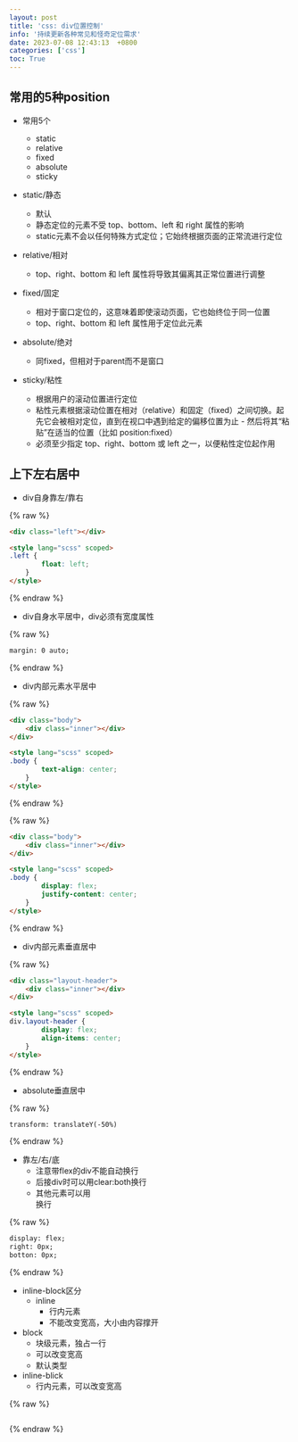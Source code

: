 ```yaml
---
layout: post
title: 'css: div位置控制'
info: '持续更新各种常见和怪奇定位需求'
date: 2023-07-08 12:43:13  +0800
categories: ['css']
toc: True
---
```


## 常用的5种position


- 常用5个
  - static
  - relative
  - fixed
  - absolute
  - sticky

- static/静态
  - 默认
  - 静态定位的元素不受 top、bottom、left 和 right 属性的影响
  - static元素不会以任何特殊方式定位；它始终根据页面的正常流进行定位


- relative/相对
  - top、right、bottom 和 left 属性将导致其偏离其正常位置进行调整


- fixed/固定
  - 相对于窗口定位的，这意味着即使滚动页面，它也始终位于同一位置
  - top、right、bottom 和 left 属性用于定位此元素

- absolute/绝对
  - 同fixed，但相对于parent而不是窗口


- sticky/粘性
  - 根据用户的滚动位置进行定位
  - 粘性元素根据滚动位置在相对（relative）和固定（fixed）之间切换。起先它会被相对定位，直到在视口中遇到给定的偏移位置为止 - 然后将其“粘贴”在适当的位置（比如 position:fixed）
  - 必须至少指定 top、right、bottom 或 left 之一，以便粘性定位起作用



## 上下左右居中

- div自身靠左/靠右

{% raw %}
```html
<div class="left"></div>

<style lang="scss" scoped>
.left {
        float: left;
    }
</style>
```
{% endraw %}


- div自身水平居中，div必须有宽度属性

{% raw %}
```html
margin: 0 auto;
```
{% endraw %}



- div内部元素水平居中

{% raw %}
```html
<div class="body">
    <div class="inner"></div>
</div>

<style lang="scss" scoped>
.body {
        text-align: center;
    }
</style>
```
{% endraw %}

{% raw %}
```html
<div class="body">
    <div class="inner"></div>
</div>

<style lang="scss" scoped>
.body {
        display: flex;
        justify-content: center;
    }
</style>
```
{% endraw %}

- div内部元素垂直居中

{% raw %}
```html
<div class="layout-header">
    <div class="inner"></div>
</div>

<style lang="scss" scoped>
div.layout-header {
        display: flex;
        align-items: center;
    }
</style>
```
{% endraw %}


- absolute垂直居中

{% raw %}
```html
transform: translateY(-50%)
```
{% endraw %}



- 靠左/右/底
  - 注意带flex的div不能自动换行
  - 后接div时可以用clear:both换行
  - 其他元素可以用<br/>换行


{% raw %}
```html
display: flex;
right: 0px;
botton: 0px;
```
{% endraw %}





- inline-block区分
  - inline
    - 行内元素
    - 不能改变宽高，大小由内容撑开
- block
  - 块级元素，独占一行
  - 可以改变宽高
  - 默认类型
- inline-blick
  - 行内元素，可以改变宽高

<!-- ![引入图片]({{site.url}}/image/css/2023-07-08-div_pos/image_1.jpg) -->

{% raw %}
```html
```
{% endraw %}
